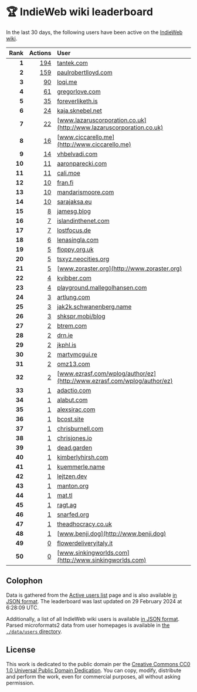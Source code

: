# 🏆 IndieWeb wiki leaderboard

In the last 30 days, the following users have been active on the [IndieWeb wiki](https://indieweb.org).

| Rank | Actions | User |
|-----:|--------:|:-----|
| **1** | [194](https://indieweb.org/Special:Contributions/Tantek.com) | [tantek.com](http://tantek.com) |
| **2** | [159](https://indieweb.org/Special:Contributions/Paulrobertlloyd.com) | [paulrobertlloyd.com](http://paulrobertlloyd.com) |
| **3** | [90](https://indieweb.org/Special:Contributions/Loqi.me) | [loqi.me](http://loqi.me) |
| **4** | [61](https://indieweb.org/Special:Contributions/Gregorlove.com) | [gregorlove.com](http://gregorlove.com) |
| **5** | [35](https://indieweb.org/Special:Contributions/Foreverliketh.is) | [foreverliketh.is](http://foreverliketh.is) |
| **6** | [24](https://indieweb.org/Special:Contributions/Kaja.sknebel.net) | [kaja.sknebel.net](http://kaja.sknebel.net) |
| **7** | [22](https://indieweb.org/Special:Contributions/Www.lazaruscorporation.co.uk) | [www.lazaruscorporation.co.uk](http://www.lazaruscorporation.co.uk) |
| **8** | [16](https://indieweb.org/Special:Contributions/Www.ciccarello.me) | [www.ciccarello.me](http://www.ciccarello.me) |
| **9** | [14](https://indieweb.org/Special:Contributions/Vhbelvadi.com) | [vhbelvadi.com](http://vhbelvadi.com) |
| **10** | [11](https://indieweb.org/Special:Contributions/Aaronparecki.com) | [aaronparecki.com](http://aaronparecki.com) |
| **11** | [11](https://indieweb.org/Special:Contributions/Cali.moe) | [cali.moe](http://cali.moe) |
| **12** | [10](https://indieweb.org/Special:Contributions/Fran.fi) | [fran.fi](http://fran.fi) |
| **13** | [10](https://indieweb.org/Special:Contributions/Mandarismoore.com) | [mandarismoore.com](http://mandarismoore.com) |
| **14** | [10](https://indieweb.org/Special:Contributions/Sarajaksa.eu) | [sarajaksa.eu](http://sarajaksa.eu) |
| **15** | [8](https://indieweb.org/Special:Contributions/Jamesg.blog) | [jamesg.blog](http://jamesg.blog) |
| **16** | [7](https://indieweb.org/Special:Contributions/Islandinthenet.com) | [islandinthenet.com](http://islandinthenet.com) |
| **17** | [7](https://indieweb.org/Special:Contributions/Lostfocus.de) | [lostfocus.de](http://lostfocus.de) |
| **18** | [6](https://indieweb.org/Special:Contributions/Lenasingla.com) | [lenasingla.com](http://lenasingla.com) |
| **19** | [5](https://indieweb.org/Special:Contributions/Floppy.org.uk) | [floppy.org.uk](http://floppy.org.uk) |
| **20** | [5](https://indieweb.org/Special:Contributions/Tsxyz.neocities.org) | [tsxyz.neocities.org](http://tsxyz.neocities.org) |
| **21** | [5](https://indieweb.org/Special:Contributions/Www.zoraster.org) | [www.zoraster.org](http://www.zoraster.org) |
| **22** | [4](https://indieweb.org/Special:Contributions/Kvibber.com) | [kvibber.com](http://kvibber.com) |
| **23** | [4](https://indieweb.org/Special:Contributions/Playground.mallegolhansen.com) | [playground.mallegolhansen.com](http://playground.mallegolhansen.com) |
| **24** | [3](https://indieweb.org/Special:Contributions/Artlung.com) | [artlung.com](http://artlung.com) |
| **25** | [3](https://indieweb.org/Special:Contributions/Jak2k.schwanenberg.name) | [jak2k.schwanenberg.name](http://jak2k.schwanenberg.name) |
| **26** | [3](https://indieweb.org/Special:Contributions/Shkspr.mobi_blog) | [shkspr.mobi/blog](http://shkspr.mobi/blog) |
| **27** | [2](https://indieweb.org/Special:Contributions/Btrem.com) | [btrem.com](http://btrem.com) |
| **28** | [2](https://indieweb.org/Special:Contributions/Drn.ie) | [drn.ie](http://drn.ie) |
| **29** | [2](https://indieweb.org/Special:Contributions/Jkphl.is) | [jkphl.is](http://jkphl.is) |
| **30** | [2](https://indieweb.org/Special:Contributions/Martymcgui.re) | [martymcgui.re](http://martymcgui.re) |
| **31** | [2](https://indieweb.org/Special:Contributions/Omz13.com) | [omz13.com](http://omz13.com) |
| **32** | [2](https://indieweb.org/Special:Contributions/Www.ezrasf.com_wplog_author_ez) | [www.ezrasf.com/wplog/author/ez](http://www.ezrasf.com/wplog/author/ez) |
| **33** | [1](https://indieweb.org/Special:Contributions/Adactio.com) | [adactio.com](http://adactio.com) |
| **34** | [1](https://indieweb.org/Special:Contributions/Alabut.com) | [alabut.com](http://alabut.com) |
| **35** | [1](https://indieweb.org/Special:Contributions/Alexsirac.com) | [alexsirac.com](http://alexsirac.com) |
| **36** | [1](https://indieweb.org/Special:Contributions/Bcost.site) | [bcost.site](http://bcost.site) |
| **37** | [1](https://indieweb.org/Special:Contributions/Chrisburnell.com) | [chrisburnell.com](http://chrisburnell.com) |
| **38** | [1](https://indieweb.org/Special:Contributions/Chrisjones.io) | [chrisjones.io](http://chrisjones.io) |
| **39** | [1](https://indieweb.org/Special:Contributions/Dead.garden) | [dead.garden](http://dead.garden) |
| **40** | [1](https://indieweb.org/Special:Contributions/Kimberlyhirsh.com) | [kimberlyhirsh.com](http://kimberlyhirsh.com) |
| **41** | [1](https://indieweb.org/Special:Contributions/Kuemmerle.name) | [kuemmerle.name](http://kuemmerle.name) |
| **42** | [1](https://indieweb.org/Special:Contributions/Lejtzen.dev) | [lejtzen.dev](http://lejtzen.dev) |
| **43** | [1](https://indieweb.org/Special:Contributions/Manton.org) | [manton.org](http://manton.org) |
| **44** | [1](https://indieweb.org/Special:Contributions/Mat.tl) | [mat.tl](http://mat.tl) |
| **45** | [1](https://indieweb.org/Special:Contributions/Ragt.ag) | [ragt.ag](http://ragt.ag) |
| **46** | [1](https://indieweb.org/Special:Contributions/Snarfed.org) | [snarfed.org](http://snarfed.org) |
| **47** | [1](https://indieweb.org/Special:Contributions/Theadhocracy.co.uk) | [theadhocracy.co.uk](http://theadhocracy.co.uk) |
| **48** | [1](https://indieweb.org/Special:Contributions/Www.benji.dog) | [www.benji.dog](http://www.benji.dog) |
| **49** | [0](https://indieweb.org/Special:Contributions/Flowerdeliveryitaly.it) | [flowerdeliveryitaly.it](http://flowerdeliveryitaly.it) |
| **50** | [0](https://indieweb.org/Special:Contributions/Www.sinkingworlds.com) | [www.sinkingworlds.com](http://www.sinkingworlds.com) |


## Colophon

Data is gathered from the [Active users list](https://indieweb.org/Special:ActiveUsers) page and is also available [in JSON format](https://github.com/jgarber623/indieweb-wiki-leaderboard/blob/main/data/leaderboard.json). The leaderboard was last updated on 29 February 2024 at 6:28:09 UTC.

Additionally, a list of all IndieWeb wiki users is available [in JSON format](https://github.com/jgarber623/indieweb-wiki-leaderboard/blob/main/data/users.json). Parsed microformats2 data from user homepages is available in [the `./data/users` directory](https://github.com/jgarber623/indieweb-wiki-leaderboard/blob/main/data/users).

## License

This work is dedicated to the public domain per the [Creative Commons CC0 1.0 Universal Public Domain Dedication](https://creativecommons.org/publicdomain/zero/1.0/). You can copy, modify, distribute and perform the work, even for commercial purposes, all without asking permission.
